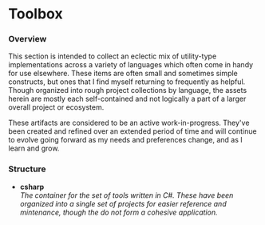# Toolbox

### Overview

This section is intended to collect an eclectic mix of utility-type implementations across a variety of languages which often come in handy for use elsewhere.  These items are often small and sometimes simple constructs, but ones that I find myself returning to frequently as helpful.  Though organized into rough project collections by language, the assets herein are mostly each self-contained and not logically a part of a larger overall project or ecosystem. 

These artifacts are considered to be an active work-in-progress.  They've been created and refined over an extended period of time and will continue to evolve going forward as my needs and preferences change, and as I learn and grow.  

### Structure

* **csharp**  
  _The container for the set of tools written in C#.  These have been organized into a single set of projects for easier reference and mintenance, though the do not form a cohesive application._
  